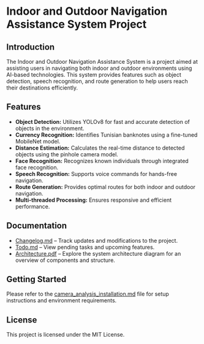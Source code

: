 # Indoor and Outdoor Navigation Assistance System Project

## Introduction
The Indoor and Outdoor Navigation Assistance System is a project aimed at assisting users in navigating both indoor and outdoor environments using AI-based technologies. This system provides features such as object detection, speech recognition, and route generation to help users reach their destinations efficiently.

## Features
- **Object Detection:** Utilizes YOLOv8 for fast and accurate detection of objects in the environment.
- **Currency Recognition:** Identifies Tunisian banknotes using a fine-tuned MobileNet model.
- **Distance Estimation:** Calculates the real-time distance to detected objects using the pinhole camera model.
- **Face Recognition:** Recognizes known individuals through integrated face recognition.
- **Speech Recognition:** Supports voice commands for hands-free navigation.
- **Route Generation:** Provides optimal routes for both indoor and outdoor navigation.
- **Multi-threaded Processing:** Ensures responsive and efficient performance.

## Documentation
- [Changelog.md](CHANGELOG.md) – Track updates and modifications to the project.
- [Todo.md](TODO.md) – View pending tasks and upcoming features.
- [Architecture.pdf](Architecture.pdf) – Explore the system architecture diagram for an overview of components and structure.

## Getting Started
Please refer to the [camera_analysis_installation.md](camera_analysis_installation.md) file for setup instructions and environment requirements.

## License
This project is licensed under the MIT License.